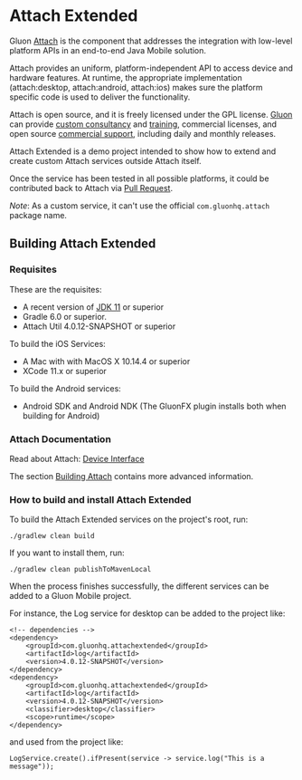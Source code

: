 # Attach Extended #

Gluon [Attach](http://gluonhq.com/products/mobile/attach/) is the component that addresses the integration with low-level platform APIs in an end-to-end Java Mobile solution.

Attach provides an uniform, platform-independent API to access device and hardware features. 
At runtime, the appropriate implementation (attach:desktop, attach:android, attach:ios) makes sure the platform specific code is 
used to deliver the functionality.

Attach is open source, and it is freely licensed under the GPL license.
[Gluon](http://gluonhq.com) can provide [custom consultancy](http://gluonhq.com/services/consulting/) and [training](http://gluonhq.com/services/training/), commercial licenses, and open source [commercial support](http://gluonhq.com/services/commercial-support/), including daily and monthly releases.

Attach Extended is a demo project intended to show how to extend and create custom Attach services outside Attach itself.

Once the service has been tested in all possible platforms, it could be contributed back to Attach via [Pull Request](https://github.com/gluonhq/attach/pulls).

*Note*: As a custom service, it can't use the official `com.gluonhq.attach` package name.

## Building Attach Extended ##

### Requisites ###

These are the requisites:

* A recent version of [JDK 11](http://jdk.java.net/11/) or superior
* Gradle 6.0 or superior. 
* Attach Util 4.0.12-SNAPSHOT or superior

To build the iOS Services:
 
* A Mac with with MacOS X 10.14.4 or superior
* XCode 11.x or superior

To build the Android services:

* Android SDK and Android NDK (The GluonFX plugin installs both when building for Android)

### Attach Documentation ###

Read about Attach: [Device Interface](https://docs.gluonhq.com/#_device_interface)

The section [Building Attach](https://docs.gluonhq.com/#_building_attach) contains more advanced information.

### How to build and install Attach Extended ###

To build the Attach Extended services on the project's root, run:

`./gradlew clean build`

If you want to install them, run:

`./gradlew clean publishToMavenLocal`

When the process finishes successfully, the different services can be added to a Gluon Mobile project.

For instance, the Log service for desktop can be added to the project like:

```
<!-- dependencies -->
<dependency>
    <groupId>com.gluonhq.attachextended</groupId>
    <artifactId>log</artifactId>
    <version>4.0.12-SNAPSHOT</version>
</dependency>
<dependency>
    <groupId>com.gluonhq.attachextended</groupId>
    <artifactId>log</artifactId>
    <version>4.0.12-SNAPSHOT</version>
    <classifier>desktop</classifier>
    <scope>runtime</scope>
</dependency>
```

and used from the project like:

```
LogService.create().ifPresent(service -> service.log("This is a message"));
```
